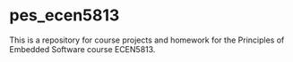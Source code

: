 # pes_ecen5813

This is a repository for course projects and homework for
the Principles of Embedded Software course ECEN5813.
